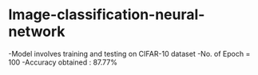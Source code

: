 # Image-classification-neural-network

-Model involves training and testing on CIFAR-10 dataset
-No. of Epoch = 100
-Accuracy obtained : 87.77%
